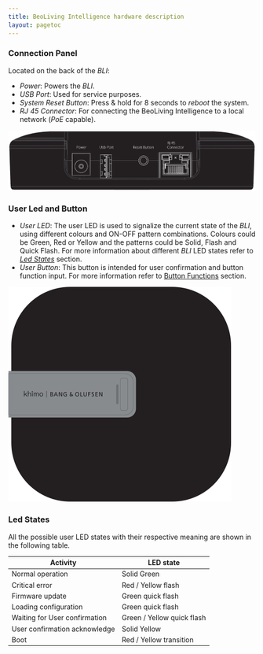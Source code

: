 ```yaml
---
title: BeoLiving Intelligence hardware description
layout: pagetoc
---
```


### Connection Panel

Located on the back of the _BLI_:

+ *Power*: Powers the _BLI_. 
+ *USB Port*: Used for service purposes.
+ *System Reset Button*: Press & hold for 8 seconds to *reboot* the system.
+ *RJ 45 Connector*: For connecting the BeoLiving Intelligence to a local network (*PoE* capable). 

<img src="../pictures/bli-advanced-user-guide/ports.png" class="img-fluid" alt="Ports"/>

### User Led and Button

+ *User LED*: The user LED is used to signalize the current state of the _BLI_, using different colours and ON-OFF pattern combinations. Colours could be Green, Red or Yellow and the patterns could be Solid, Flash and Quick Flash. For more information about different _BLI_ LED states refer to [*Led States*](#led-states) section.
+ *User Button*: This button is intended for user confirmation and button function input. For more information refer to [Button Functions](./05-user_button) section.

<div class="text-center">
  <img src="../pictures/bli-advanced-user-guide/bli.png" class="img-fluid" alt="BLI"/>
</div>

### Led States

All the possible user LED states with their respective meaning are shown in the following table.

<table class="table">
  <thead class="thead-light">
    <tr>
      <th scope="col">Activity</th>
      <th scope="col">LED state</th>
    </tr>
  </thead>
  <tbody>
    <tr>
      <td>Normal operation</td>
      <td>Solid Green</td>
    </tr>
    <tr>
      <td>Critical error</td>
      <td>Red / Yellow flash</td>
    </tr>
    <tr>
      <td>Firmware update</td>
      <td>Green quick flash</td>
    </tr>
    <tr>
      <td>Loading configuration</td>
      <td>Green quick flash</td>
    </tr>
    <tr>
      <td>Waiting for User confirmation</td>
      <td>Green / Yellow quick flash</td>
    </tr>
    <tr>
      <td>User confirmation acknowledge</td>
      <td>Solid Yellow</td>
    </tr>
    <tr>
      <td>Boot</td>
      <td>Red / Yellow transition</td>
    </tr>
  </tbody>
</table>
